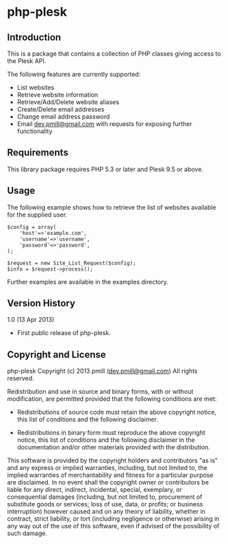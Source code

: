 php-plesk
============

Introduction
------------

This is a package that contains a collection of PHP classes giving
access to the Plesk API.

The following features are currently supported:

*	List websites
*	Retrieve website information
*	Retrieve/Add/Delete website aliases
*	Create/Delete email addresses
*	Change email address password
*	Email dev.pmill@gmail.com with requests for exposing further functionality

Requirements
------------

This library package requires PHP 5.3 or later and Plesk 9.5 or above.


Usage
-----

The following example shows how to retrieve the list of websites available for the 
supplied user.

	$config = array(
		'host'=>'example.com',
		'username'=>'username',
		'password'=>'password',
	);
	
	$request = new Site_List_Request($config);
	$info = $request->process();

Further examples are available in the examples directory.

Version History
---------------

1.0 (13 Apr 2013)

*   First public release of php-plesk.


Copyright and License
---------------------

php-plesk
Copyright (c) 2013 pmill (dev.pmill@gmail.com) 
All rights reserved.

Redistribution and use in source and binary forms, with or without
modification, are permitted provided that the following conditions are
met:

*   Redistributions of source code must retain the above copyright 
    notice, this list of conditions and the following disclaimer.

*   Redistributions in binary form must reproduce the above copyright
    notice, this list of conditions and the following disclaimer in the
    documentation and/or other materials provided with the 
    distribution.

This software is provided by the copyright holders and contributors "as
is" and any express or implied warranties, including, but not limited
to, the implied warranties of merchantability and fitness for a
particular purpose are disclaimed. In no event shall the copyright owner
or contributors be liable for any direct, indirect, incidental, special,
exemplary, or consequential damages (including, but not limited to,
procurement of substitute goods or services; loss of use, data, or
profits; or business interruption) however caused and on any theory of
liability, whether in contract, strict liability, or tort (including
negligence or otherwise) arising in any way out of the use of this
software, even if advised of the possibility of such damage.
